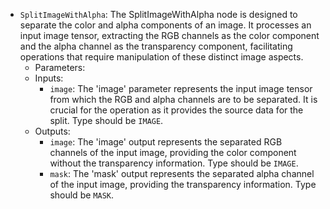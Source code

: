 - `SplitImageWithAlpha`: The SplitImageWithAlpha node is designed to separate the color and alpha components of an image. It processes an input image tensor, extracting the RGB channels as the color component and the alpha channel as the transparency component, facilitating operations that require manipulation of these distinct image aspects.
    - Parameters:
    - Inputs:
        - `image`: The 'image' parameter represents the input image tensor from which the RGB and alpha channels are to be separated. It is crucial for the operation as it provides the source data for the split. Type should be `IMAGE`.
    - Outputs:
        - `image`: The 'image' output represents the separated RGB channels of the input image, providing the color component without the transparency information. Type should be `IMAGE`.
        - `mask`: The 'mask' output represents the separated alpha channel of the input image, providing the transparency information. Type should be `MASK`.
